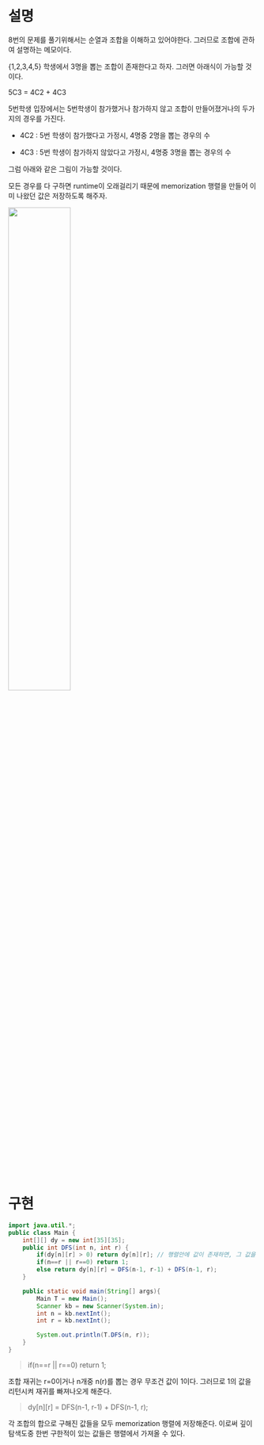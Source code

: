 # 설명
8번의 문제를 풀기위해서는 순열과 조합을 이해하고 있어야한다. 그러므로 조합에 관하여 설명하는 메모이다.

{1,2,3,4,5} 학생에서 3명을 뽑는 조합이 존재한다고 하자. 그러면 아래식이 가능할 것이다.

5C3 = 4C2 + 4C3

5번학생 입장에서는 5번학생이 참가했거나 참가하지 않고 조합이 만들어졌거나의 두가지의 경우를 가진다.

+ 4C2 : 5번 학생이 참가했다고 가정시, 4명중 2명을 뽑는 경우의 수 

+ 4C3 : 5번 학생이 참가하지 않았다고 가정시, 4명중 3명을 뽑는 경우의 수

그럼 아래와 같은 그림이 가능할 것이다.


모든 경우를 다 구하면 runtime이 오래걸리기 때문에 memorization 행렬을 만들어 이미 나왔던 값은 저장하도록 해주자.

<img src ="https://github.com/steadykyu/TIL/blob/master/Algorithm/%EC%9E%90%EB%B0%94%EC%95%8C%EA%B3%A0%EB%A6%AC%EC%A6%98_%EC%9D%B8%ED%94%84%EB%9F%B0/7.%20Recursive%2C%20Tree%2C%20Graph(DFS%2C%20BFS%20%EA%B8%B0%EC%B4%88)/img/8_7_1.jpg" width="50%" height="50%">

# 구현

```java
import java.util.*;
public class Main {
    int[][] dy = new int[35][35];
    public int DFS(int n, int r) {
        if(dy[n][r] > 0) return dy[n][r]; // 행렬안에 값이 존재하면, 그 값을 그대로 가져온다. 
        if(n==r || r==0) return 1;
        else return dy[n][r] = DFS(n-1, r-1) + DFS(n-1, r);
    }

    public static void main(String[] args){
        Main T = new Main();
        Scanner kb = new Scanner(System.in);
        int n = kb.nextInt();
        int r = kb.nextInt();

        System.out.println(T.DFS(n, r));
    }
}
```

>  if(n==r || r==0) return 1;

조합 재귀는 r=0이거나 n개중 n(r)를 뽑는 경우 무조건 값이 1이다. 그러므로 1의 값을 리턴시켜 재귀를 빠져나오게 해준다.

> dy[n][r] = DFS(n-1, r-1) + DFS(n-1, r);

각 조합의 합으로 구해진 값들을 모두 memorization 행렬에 저장해준다. 이로써 깊이 탐색도중 한번 구한적이 있는 값들은 행렬에서 가져올 수 있다.

